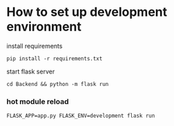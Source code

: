 # How to set up development environment

install requirements 
```
pip install -r requirements.txt
```
start flask server
```
cd Backend && python -m flask run
```

### hot module reload
`FLASK_APP=app.py FLASK_ENV=development flask run`